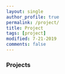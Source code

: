 ```yaml
---
layout: single
author_profile: true
permalink: /project/
title: Project
tags: [project]
modified: 7-21-2019
comments: false
---
```


### Projects
